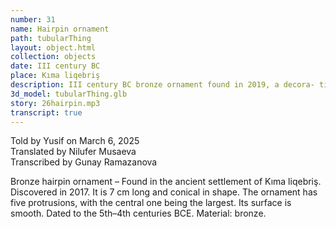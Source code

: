 ```yaml
---
number: 31
name: Hairpin ornament
path: tubularThing
layout: object.html
collection: objects
date: III century BC
place: Kıma liqebriş
description: III century BC bronze ornament found in 2019, a decora- tive item that used to be a part of a hairpin.
3d_model: tubularThing.glb
story: 26hairpin.mp3
transcript: true
---
```


<div class="meta">
Told by Yusif on March 6, 2025 <br>
Translated by Nilufer Musaeva<br>
Transcribed by Gunay Ramazanova
</div>

Bronze hairpin ornament – Found in the ancient settlement of Kıma liqebriş. Discovered in 2017. It is 7 cm long and conical in shape. The ornament has five protrusions, with the central one being the largest. Its surface is smooth. Dated to the 5th–4th centuries BCE. Material: bronze.
